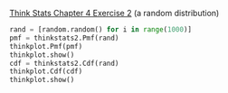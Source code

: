 [Think Stats Chapter 4 Exercise 2](http://greenteapress.com/thinkstats2/html/thinkstats2005.html#toc41) (a random distribution)

>>



```python
rand = [random.random() for i in range(1000)]
pmf = thinkstats2.Pmf(rand)
thinkplot.Pmf(pmf)
thinkplot.show()
cdf = thinkstats2.Cdf(rand)
thinkplot.Cdf(cdf)
thinkplot.show()
```